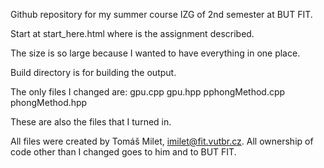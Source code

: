 Github repository for my summer course IZG of 2nd semester at BUT FIT.

Start at start_here.html where is the assignment described.

The size is so large because I wanted to have everything in one place.

Build directory is for building the output.

The only files I changed are: 
	gpu.cpp gpu.hpp pphongMethod.cpp phongMethod.hpp

These are also the files that I turned in.

All files were created by Tomáš Milet, imilet@fit.vutbr.cz.
All ownership of code other than I changed goes to him and to BUT FIT.
